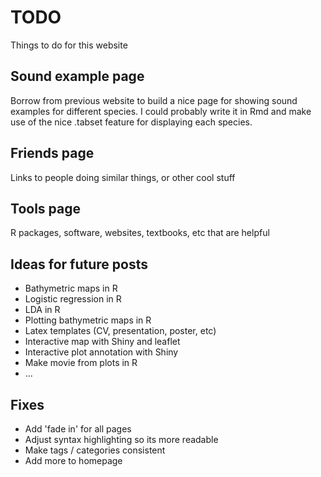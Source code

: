 # TODO
Things to do for this website

## Sound example page
Borrow from previous website to build a nice page for showing sound examples for different species. I could probably write it in Rmd and make use of the nice .tabset feature for displaying each species.

## Friends page
Links to people doing similar things, or other cool stuff

## Tools page
R packages, software, websites, textbooks, etc that are helpful

## Ideas for future posts
* Bathymetric maps in R
* Logistic regression in R  
* LDA in R  
* Plotting bathymetric maps in R  
* Latex templates (CV, presentation, poster, etc)  
* Interactive map with Shiny and leaflet
* Interactive plot annotation with Shiny
* Make movie from plots in R
* ...

## Fixes
* Add 'fade in' for all pages
* Adjust syntax highlighting so its more readable
* Make tags / categories consistent
* Add more to homepage
